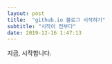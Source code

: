 ```yaml
---
layout: post
title:  "github.io 블로그 시작하기"
subtitle: "시작이 전부다"
date: 2019-12-16 1:47:13
---
```


지금, 시작합니다.  